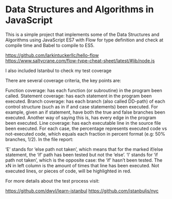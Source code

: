 # Data Structures and Algorithms in JavaScript

This is a simple project that implements some of the Data Structures and Algorithms using
JavaScript ES7 with Flow for type definition and check at compile time and Babel to compile to ES5.

https://github.com/larkintuckerllc/hello-flow
https://www.saltycrane.com/flow-type-cheat-sheet/latest/#lib/node.js

I also included Istanbul to check my test coverage

There are several coverage criteria, the key points are:

Function coverage: has each function (or subroutine) in the program been called.
Statement coverage: has each statement in the program been executed.
Branch coverage: has each branch (also called DD-path) of each control structure (such as in if and case statements) been executed. For example, given an if statement, have both the true and false branches been executed. Another way of saying this is, has every edge in the program been executed.
Line coverage: has each executable line in the source file been executed.
For each case, the percentage represents executed code vs not-executed code, which equals each fraction in percent format (e.g: 50% branches, 1/2).
In the file report:

‘E’ stands for ‘else path not taken’, which means that for the marked if/else statement, the ‘if’ path has been tested but not the ‘else’.
‘I’ stands for ‘if path not taken’, which is the opposite case: the ‘if’ hasn’t been tested.
The xN in left column is the amount of times that line has been executed.
Not executed lines, or pieces of code, will be highlighted in red.

For more details about the test process visit:

https://github.com/dwyl/learn-istanbul
https://github.com/istanbuljs/nyc